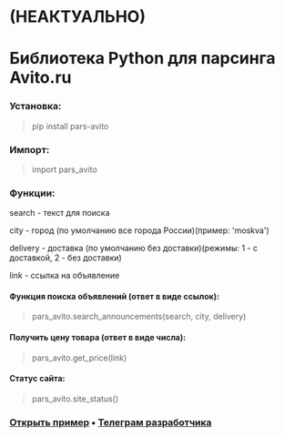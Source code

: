 # (НЕАКТУАЛЬНО)
# Библиотека Python для парсинга Avito.ru

### Установка:
> pip install pars-avito
### Импорт:
> import pars_avito
### Функции:
search - текст для поиска

city - город (по умолчанию все города России)(пример: 'moskva')

delivery - доставка (по умолчанию без доставки)(режимы: 1 - с доставкой, 2 - без доставки)

link - ссылка на объявление


#### Функция поиска объявлений (ответ в виде ссылок):
> pars_avito.search_announcements(search, city, delivery)
#### Получить цену товара (ответ в виде числа):
> pars_avito.get_price(link)
#### Статус сайта:
> pars_avito.site_status()


### [Открыть пример](https://github.com/Sudox00/user_avito/blob/main/examples/func.py) • [Телеграм разработчика](https://t.me/soketpy2)
